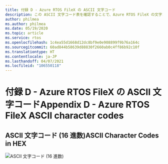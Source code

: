 ```yaml
---
title: 付録 D - Azure RTOS FileX の ASCII 文字コード
description: この ASCII 文字コード表を確認することで、Azure RTOS FileX の文字コード (16 進数) について説明します。
author: philmea
ms.author: philmea
ms.date: 05/19/2020
ms.topic: article
ms.service: rtos
ms.openlocfilehash: 1c4ea55d1668d12dc8bf9e0e908899f9b76a164c
ms.sourcegitcommit: 60ad844b58639d88830f2660ab0c4ff86b92c10f
ms.translationtype: HT
ms.contentlocale: ja-JP
ms.lasthandoff: 04/07/2021
ms.locfileid: "106550118"
---
```

# <a name="appendix-d---azure-rtos-filex-ascii-character-codes"></a><span data-ttu-id="63d0f-103">付録 D - Azure RTOS FileX の ASCII 文字コード</span><span class="sxs-lookup"><span data-stu-id="63d0f-103">Appendix D - Azure RTOS FileX ASCII character codes</span></span>

## <a name="ascii-character-codes-in-hex"></a><span data-ttu-id="63d0f-104">**ASCII 文字コード (16 進数)**</span><span class="sxs-lookup"><span data-stu-id="63d0f-104">**ASCII Character Codes in HEX**</span></span>

![ASCII 文字コード (16 進数)](./media/user-guide/ascii-character-codes-hex.png)
